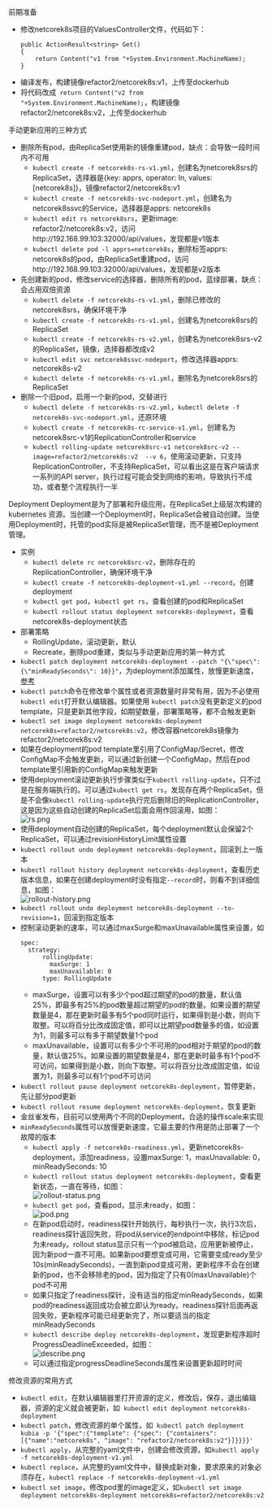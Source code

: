 前期准备
  * 修改netcorek8s项目的ValuesController文件，代码如下：
    ```
    public ActionResult<string> Get()
    {
        return Content("v1 from "+System.Environment.MachineName);
    }
    ```
  * 编译发布，构建镜像refactor2/netcorek8s:v1，上传至dockerhub
  * 将代码改成` return Content("v2 from "+System.Environment.MachineName);`，构建镜像refactor2/netcorek8s:v2，上传至dockerhub

手动更新应用的三种方式
  * 删除所有pod，由ReplicaSet使用新的镜像重建pod，缺点：会导致一段时间内不可用
      * `kubectl create -f netcorek8s-rs-v1.yml`，创建名为netcorek8srs的ReplicaSet，选择器是{key: apprs, operator: In, values: [netcorek8s]}，镜像refactor2/netcorek8s:v1
      * `kubectl create -f netcorek8s-svc-nodeport.yml`，创建名为netcorek8ssvc的Service，选择器是apprs: netcorek8s
      * `kubectl edit rs netcorek8srs`，更新image: refactor2/netcorek8s:v2，访问http://192.168.99.103:32000/api/values，发现都是v1版本
      * `kubectl delete pod -l apprs=netcorek8s`，删除标签apprs: netcorek8s的pod，由ReplicaSet重建pod，访问http://192.168.99.103:32000/api/values，发现都是v2版本
  * 先创建新的pod，修改service的选择器，删除所有的pod，蓝绿部署，缺点：会占用双倍资源
      * `kubectl delete -f netcorek8s-rs-v1.yml`，删除已修改的netcorek8srs，确保环境干净
      * `kubectl create -f netcorek8s-rs-v1.yml`，创建名为netcorek8srs的ReplicaSet
      * `kubectl create -f netcorek8s-rs-v2.yml`，创建名为netcorek8srs-v2的ReplicaSet，镜像，选择器都改成v2
      * `kubectl edit svc netcorek8ssvc-nodeport`，修改选择器apprs: netcorek8s-v2
      * `kubectl delete -f netcorek8s-rs-v1.yml`，删除名为netcorek8srs的ReplicaSet
  * 删除一个旧pod，启用一个新的pod，交替进行
      * `kubectl delete -f netcorek8s-rs-v2.yml`，`kubectl delete -f netcorek8s-svc-nodeport.yml`，还原环境
      * `kubectl create -f netcorek8s-rc-service-v1.yml`，创建名为netcorek8src-v1的ReplicationController和service
      * `kubectl rolling-update netcorek8src-v1 netcorek8src-v2 --image=refactor2/netcorek8s:v2  --v 6`，使用滚动更新，只支持ReplicationController，不支持ReplicaSet，可以看出这是在客户端请求一系列的API server，执行过程可能会受到网络的影响，导致执行不成功，或者整个流程执行一半

Deployment
Deployment是为了部署和升级应用，在ReplicaSet上级层次构建的kubernetes 资源。当创建一个Deployment时，ReplicaSet会被自动创建。当使用Deployment时，托管的pod实际是被ReplicaSet管理，而不是被Deployment管理。
  * 实例
      * `kubectl delete rc netcorek8src-v2`，删除存在的ReplicationController，确保环境干净
      * `kubectl create -f netcorek8s-deployment-v1.yml --record`，创建deployment
      * `kubectl get pod`，`kubectl get rs`，查看创建的pod和ReplicaSet
      * `kubectl rollout status deployment netcorek8s-deployment`，查看netcorek8s-deployment状态
  * 部署策略
      * RollingUpdate，滚动更新，默认
      * Recreate，删除pod重建，类似与手动更新应用的第一种方式
  * `kubectl patch deployment netcorek8s-deployment --patch "{\"spec\": {\"minReadySeconds\": 10}}"`，为deployment添加属性，放慢更新速度，[参考](https://docs.okd.io/latest/minishift/openshift/openshift-client-binary.html#example-config-cors)
  * `kubectl patch`命令在修改单个属性或者资源数量时非常有用，因为不必使用`kubectl edit`打开默认编辑器。如果使用 `kubectl patch`没有更新定义的pod  template，只是更新其他字段，如期望数量，部署策略等，都不会触发更新
  * `kubectl set image deployment netcorek8s-deployment netcorek8s=refactor2/netcorek8s:v2`，修改容器netcorek8s镜像为refactor2/netcorek8s:v2
  * 如果在deployment的pod template里引用了ConfigMap/Secret，修改ConfigMap不会触发更新，可以通过新创建一个ConfigMap，然后在pod template里引用新的ConfigMap来触发更新
  * 使用deployment滚动更新执行步骤类似于`kubectl rolling-update`，只不过是在服务端执行的。可以通过`kubectl get rs`，发现存在两个ReplicaSet，但是不会像`kubectl rolling-update`执行完后删除旧的ReplicationController，这是因为这些自动创建的ReplicaSet后面会用作回滚用，如图：  
    ![rs.png](https://images.gitee.com/uploads/images/2019/0226/210206_8e54beb7_5849.png "rs.png")
  * 使用deployment自动创建的ReplicaSet，每个deployment默认会保留2个ReplicaSet，可以通过revisionHistoryLimit属性设置
  * `kubectl rollout undo deployment netcorek8s-deployment`，回滚到上一版本
  * `kubectl rollout history deployment netcorek8s-deployment`，查看历史版本信息，如果在创建deployment时没有指定`--record`时，则看不到详细信息，如图：  
    ![rollout-history.png](https://images.gitee.com/uploads/images/2019/0226/210149_d5f6f86b_5849.png "rollout-history.png")
  * `kubectl rollout undo deployment netcorek8s-deployment --to-revision=1`，回滚到指定版本
  * 控制滚动更新的速率，可以通过maxSurge和maxUnavailable属性来设置，如
    ```
    spec:
      strategy:
          rollingUpdate:
            maxSurge: 1
            maxUnavailable: 0
          type: RollingUpdate
    ```  
      * maxSurge，设置可以有多少个pod超过期望的pod的数量，默认值25%，即最多有25%的pod数量超过期望的pod的数量。如果设置的期望数量是4，那在更新时最多有5个pod同时运行，如果得到是小数，则向下取整。可以将百分比改成固定值，即可以比期望pod数量多的值，如设置为1，则最多可以有多于期望数量1个pod
      * maxUnavailable，设置可以有多少个不可用的pod相对于期望的pod的数量，默认值25%。如果设置的期望数量是4，那在更新时最多有1个pod不可访问，如果得到是小数，则向下取整。可以将百分比改成固定值，如设置为1，则最多可以有1个pod不可访问
  * `kubectl rollout pause deployment netcorek8s-deployment`，暂停更新，先让部分pod更新
  * `kubectl rollout resume deployment netcorek8s-deployment`，恢复更新
  * 金丝雀发布，目前可以使用两个不同的Deployment，合适的操作scale来实现
  * `minReadySeconds`属性可以放慢更新速度，它最主要的作用是防止部署了一个故障的版本
      * `kubectl apply -f netcorek8s-readiness.yml`，更新netcorek8s-deployment，添加readiness，设置maxSurge: 1，maxUnavailable: 0，minReadySeconds: 10
      * `kubectl rollout status deployment netcorek8s-deployment`，查看更新状态，一直在等待，如图：  
       ![rollout-status.png](https://images.gitee.com/uploads/images/2019/0226/210158_9ca694e6_5849.png "rollout-status.png")
      * `kubectl get pod`，查看pod，显示未ready，如图：  
       ![pod.png](https://images.gitee.com/uploads/images/2019/0226/210141_3219dd4e_5849.png "pod.png")
      * 在新pod启动时，readiness探针开始执行，每秒执行一次，执行3次后，readiness探针返回失败，将pod从service的endpoint中移除，标记pod为未ready。rollout status显示只有一个pod被启动，应用更新被停止，因为新pod一直不可用。如果新pod要想变成可用，它需要变成ready至少10s(minReadySeconds)，一直到新pod变成可用，更新程序不会在创建新的pod，也不会移除老的pod，因为指定了只有0(maxUnavailable)个pod不可用
      * 如果只指定了readiness探针，没有适当的指定minReadySeconds，如果pod的readiness返回成功会被立即认为ready。readiness探针后面再返回失败，更新程序可能已经更新完了，所以要适当的指定minReadySeconds
      * `kubectl describe deploy netcorek8s-deployment`，发现更新程序超时ProgressDeadlineExceeded，如图：  
       ![describe.png](https://images.gitee.com/uploads/images/2019/0226/210133_def93f70_5849.png "describe.png")
      * 可以通过指定progressDeadlineSeconds属性来设置更新超时时间



修改资源的常用方式
  * `kubectl edit`，在默认编辑器里打开资源的定义，修改后，保存，退出编辑器，资源的定义就会被更新，如` kubectl edit deployment netcorek8s-deployment`
  * `kubectl patch`，修改资源的单个属性，如` kubectl patch deployment kubia -p '{"spec":{"template": {"spec": {"containers": [{"name":"netcorek8s", "image": "refactor2/netcorek8s:v2"}]}}}}'`
  * `kubectl apply`，从完整的yaml文件中，创建会修改资源，如`kubectl apply -f netcorek8s-deployment-v1.yml`
  * `kubectl replace`，从完整的yaml文件中，替换成新对象，要求原来的对象必须存在，`kubectl replace -f netcorek8s-deployment-v1.yml`
  * `kubectl set image`，修改pod里的image定义，如`kubectl set image deployment netcorek8s-deployment netcorek8s=refactor2/netcorek8s:v2`

